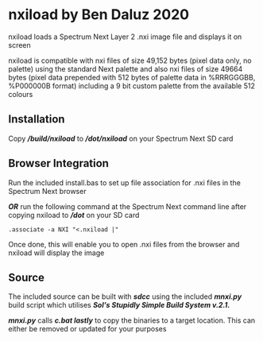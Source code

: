 # nxiload by Ben Daluz 2020
nxiload loads a Spectrum Next Layer 2 .nxi image file and displays it on screen

nxiload is compatible with nxi files of size 49,152 bytes (pixel data only, no palette)
using the standard Next palette and also nxi files of size 49664 bytes (pixel data prepended
with 512 bytes of palette data in %RRRGGGBB, %P000000B format) including a 9 bit custom palette
from the available 512 colours

## Installation
Copy ***/build/nxiload*** to ***/dot/nxiload*** on your Spectrum Next SD card

## Browser Integration
Run the included install.bas to set up file association for .nxi files in the Spectrum Next browser

***OR***
run the following command at the Spectrum Next command line after copying nxiload to ***/dot*** on your SD card

```.associate -a NXI "<.nxiload |"```

Once done, this will enable you to open .nxi files from the browser and nxiload will display the image

## Source
The included source can be built with ***sdcc*** using the included ***mnxi.py*** build script which utilises
***Sol's Stupidly Simple Build System v.2.1.***

***mnxi.py*** calls ***c.bat lastly*** to copy the binaries to a target location. This can either be removed or
updated for your purposes